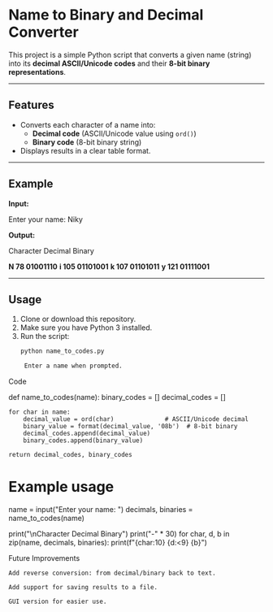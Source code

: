 # Name to Binary and Decimal Converter

This project is a simple Python script that converts a given name (string) into its **decimal ASCII/Unicode codes** and their **8-bit binary representations**.

---

## Features
- Converts each character of a name into:
  - **Decimal code** (ASCII/Unicode value using `ord()`)
  - **Binary code** (8-bit binary string)
- Displays results in a clear table format.

---

## Example

**Input:**

Enter your name: Niky


**Output:**

Character Decimal Binary

**N 78 01001110**
**i 105 01101001**
**k 107 01101011**
**y 121 01111001**


---

## Usage

1. Clone or download this repository.
2. Make sure you have Python 3 installed.
3. Run the script:
   ```bash
   python name_to_codes.py

    Enter a name when prompted.

Code

def name_to_codes(name):
    binary_codes = []
    decimal_codes = []

    for char in name:
        decimal_value = ord(char)              # ASCII/Unicode decimal
        binary_value = format(decimal_value, '08b')  # 8-bit binary
        decimal_codes.append(decimal_value)
        binary_codes.append(binary_value)

    return decimal_codes, binary_codes


# Example usage
name = input("Enter your name: ")
decimals, binaries = name_to_codes(name)

print("\nCharacter  Decimal   Binary")
print("-" * 30)
for char, d, b in zip(name, decimals, binaries):
    print(f"{char:10} {d:<9} {b}")

Future Improvements

    Add reverse conversion: from decimal/binary back to text.

    Add support for saving results to a file.

    GUI version for easier use.
